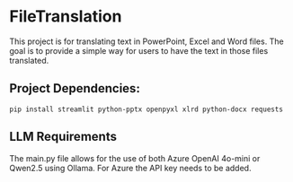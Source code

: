 # FileTranslation

This project is for translating text in PowerPoint, Excel and Word files. The goal is to provide a simple way for users to have the text in those files translated. 

## Project Dependencies:
``` pip install streamlit python-pptx openpyxl xlrd python-docx requests ```

## LLM Requirements
The main.py file allows for the use of both Azure OpenAI 4o-mini or Qwen2.5 using Ollama. For Azure the API key needs to be added. 
